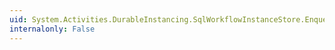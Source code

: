 ```yaml
---
uid: System.Activities.DurableInstancing.SqlWorkflowInstanceStore.EnqueueRunCommands
internalonly: False
---
```

